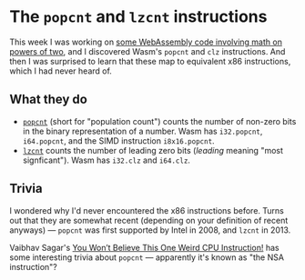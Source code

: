 # The `popcnt` and `lzcnt` instructions

This week I was working on [some WebAssembly code involving math on powers of two](https://bsky.app/profile/dubroy.com/post/3lpcbstxi6g2a), and I discovered Wasm's `popcnt` and `clz` instructions. And then I was surprised to learn that these map to equivalent x86 instructions, which I had never heard of.

## What they do

- [`popcnt`](https://www.felixcloutier.com/x86/popcnt) (short for "population count") counts the number of non-zero bits in the binary representation of a number. Wasm has `i32.popcnt`, `i64.popcnt`, and the SIMD instruction `i8x16.popcnt`.
- [`lzcnt`](https://www.felixcloutier.com/x86/lzcnt) counts the number of leading zero bits (_leading_ meaning "most signficant"). Wasm has `i32.clz` and `i64.clz`.

## Trivia

I wondered why I'd never encountered the x86 instructions before. Turns out that they are somewhat recent (depending on your definition of recent anyways) — `popcnt` was first supported by Intel in 2008, and `lzcnt` in 2013.

Vaibhav Sagar's [You Won’t Believe This One Weird CPU Instruction!](https://vaibhavsagar.com/blog/2019/09/08/popcount/) has some interesting trivia about `popcnt` — apparently it's known as "the NSA instruction"?
